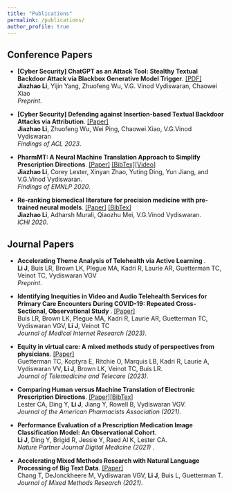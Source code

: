 ```yaml
---
title: "Publications"
permalink: /publications/
author_profile: true
---
```


## Conference Papers 

* <b>[Cyber Security] ChatGPT as an Attack Tool: Stealthy Textual Backdoor Attack via Blackbox Generative Model Trigger</b>. [[PDF]](https://arxiv.org/abs/2304.14475) <br> 
<b>Jiazhao Li</b>, Yijin Yang, Zhuofeng Wu, V.G. Vinod Vydiswaran, Chaowei Xiao <br>
<i>Preprint</i>.<br>


* <b>[Cyber Security] Defending against Insertion-based Textual Backdoor Attacks via Attribution</b>. [[Paper]](https://aclanthology.org/2023.findings-acl.561/) <br> 
<b>Jiazhao Li</b>, Zhuofeng Wu, Wei Ping, Chaowei Xiao, V.G.Vinod Vydiswaran <br>
<i>Findings of ACL 2023</i>.<br>


* <b>PharmMT: A Neural Machine Translation Approach to Simplify Prescription Directions</b>. [[Paper]](https://www.aclweb.org/anthology/2020.findings-emnlp.251.pdf) [[BibTex]](https://jiazhaoli.github.io/files/2020/EMNLP/PharmMT.txt)[[Video]](https://slideslive.com/38940180/pharmmt-a-neural-machine-translation-approach-to-simplify-prescription-directions?) <br> 
<b>Jiazhao Li</b>, Corey Lester, Xinyan Zhao, Yuting Ding, Yun Jiang, and V.G.Vinod Vydiswaran. <br>
<i>Findings of EMNLP 2020</i>.<br>


* <b>Re-ranking biomedical literature for precision medicine with pre-trained neural models</b>. [[Paper]](https://jiazhaoli.github.io/files/2020/ICHI/ICHI2020_Re-ranking.pdf) [[BibTex]](https://jiazhaoli.github.io/files/2020/ICHI/ICHI.txt)<br>
<b>Jiazhao Li</b>, Adharsh Murali, Qiaozhu Mei, V.G.Vinod Vydiswaran. <br>
<i>ICHI 2020</i>.<br>

## Journal Papers


* <b>Accelerating Theme Analysis of Telehealth via Active Learning </b>.<br>
 <b>Li J</b>, Buis LR, Brown LK, Plegue MA, Kadri R, Laurie AR, Guetterman TC, Veinot TC, Vydiswaran VGV <br>
 <i>Preprint</i>. 



* <b>Identifying Inequities in Video and Audio Telehealth Services for Primary Care Encounters During COVID-19: Repeated Cross-Sectional, Observational Study
</b>. [[Paper]](https://www.jmir.org/2023/1/e49804/)<br>
 Buis LR, Brown LK, Plegue MA, Kadri R, Laurie AR, Guetterman TC, Vydiswaran VGV, <b>Li J</b>, Veinot TC<br>
 <i>Journal of Medical Internet Research (2023)</i>. 


* <b>Equity in virtual care: A mixed methods study of perspectives from physicians</b>. [[Paper]](https://journals.sagepub.com/doi/full/10.1177/1357633X231194382)<br>
 Guetterman TC, Koptyra E, Ritchie O, Marquis LB, Kadri R, Laurie A, Vydiswaran VV, <b>Li J</b>, Brown LK, Veinot TC, Buis LR.<br>
 <i>Journal of Telemedicine and Telecare (2023)</i>. 


* <b>Comparing Human versus Machine Translation of Electronic Prescription Directions</b>. [[Paper]](https://www.sciencedirect.com/science/article/pii/S1544319121000741)[[BibTex]](https://jiazhaoli.github.io/files/2021/JAPhA/JaPhA.txt)<br>
 Lester CA, Ding Y, <b>Li J</b>, Jiang Y, Rowell B, Vydiswaran VGV.  <br>
 <i>Journal of the American Pharmacists Association (2021)</i>. 


* <b>Performance Evaluation of a Prescription Medication Image Classification Model: An Observational Cohort</b>. <br>
<b>Li J</b>, Ding Y, Brigid R, Jessie Y, Raed Al K, Lester CA. <br>
<i> Nature Partner Journal Digital Medicine (2021)</i> . 


 * <b>Accelerating Mixed Methods Research with Natural Language Processing of Big Text Data</b>. [[Paper]](https://journals.sagepub.com/doi/abs/10.1177/15586898211021196) <br>
Chang T, DeJonckheere M, Vydiswaran VGV, <b>Li J</b>, Buis L, Guetterman T. 
<i>Journal of Mixed Methods Research (2021)</i>. 





